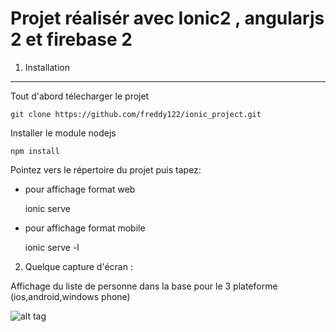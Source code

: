 Projet réalisér avec Ionic2 , angularjs 2 et firebase 2
=======


1) Installation
----------------------------------
Tout d'abord télecharger le projet

    git clone https://github.com/freddy122/ionic_project.git

Installer le module nodejs 

    npm install
 
Pointez vers le répertoire du projet puis tapez:
- pour affichage format web
    
    ionic serve
- pour affichage format mobile
    
    ionic serve -l

2) Quelque capture d'écran : 

Affichage du liste de personne dans la base pour le 3 plateforme (ios,android,windows phone)

![alt tag](https://github.com/freddy122/ionic_project/capture/affichage_liste_sous_le_3plateforme.png)
